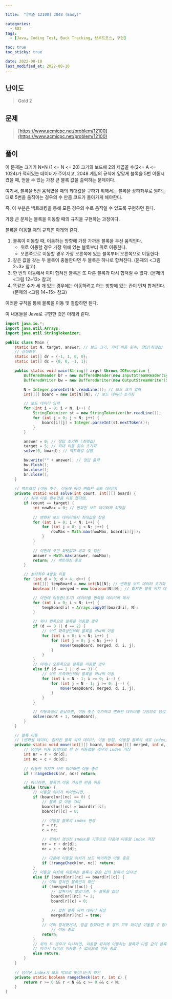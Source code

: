 ```yaml
---

title:  "[백준 12100] 2048 (Easy)"

categories:
  - BOJ
tags:
  - [Java, Coding Test, Back Tracking, 브루트포스, 구현]

toc: true
toc_sticky: true

date: 2022-08-10
last_modified_at: 2022-08-10
---
```



## 난이도

> Gold 2

## 문제

> [https://www.acmicpc.net/problem/12100](https://www.acmicpc.net/problem/12100)

## 풀이

이 문제는 크기가 N*N (1 <= N <= 20) 크기의 보드에 2의 제곱꼴 수(2<= A <= 1024)가 적혀있는 데이터가 주어지고, 2048 게임의 규칙에 알맞게 블록을 5번 이동시켰을 때, 얻을 수 있는 가장 큰 블록 값을 출력하는 문제이다.

여기서, 블록을 5번 움직였을 때의 최대값을 구하기 위해서는 블록을 상하좌우로 원하는대로 5번을 움직이는 경우의 수 만큼 코드가 돌아가게 해야한다.

즉, 이 부분은 백트래킹을 통해 모든 경우의 수로 움직일 수 있도록 구현하면 된다.

가장 큰 문제는 블록을 이동할 때의 규칙을 구현하는 과정이다.

블록을 이동할 때의 규칙은 아래와 같다.

1. 블록이 이동할 때, 이동하는 방향에 가장 가까운 블록을 우선 움직인다.
   * 위로 이동할 경우 가장 위에 있는 블록부터 위로 이동한다.
   * 오른쪽으로 이동할 경우 가장 오른쪽에 있는 블록부터 오른쪽으로 이동한다.
2. 같은 값을 갖는 두 블록이 충돌한다면 두 블록은 하나로 합쳐진다. (문제의 <그림 2~3> 참고)
3. 한 번의 이동에서 이미 합쳐진 블록은 또 다른 블록과 다시 합쳐질 수 없다. (문제의 <그림 12~13> 참고)
4. 똑같은 수가 세 개 있는 경우에는 이동하려고 하는 방향에 있는 칸이 먼저 합쳐진다. (문제의 <그림 14~15> 참고)

이러한 규칙을 통해 블록을 이동 및 결합하면 된다.

이 내용들을 Java로 구현한 것은 아래와 같다.

```java
import java.io.*;
import java.util.Arrays;
import java.util.StringTokenizer;

public class Main {
    static int N, target, answer; // 보드 크기, 최대 이동 횟수, 정답(최댓값)
  	// 상하좌우
    static int[] dr = {-1, 1, 0, 0};
    static int[] dc = {0, 0, -1, 1};

    public static void main(String[] args) throws IOException {
        BufferedReader br = new BufferedReader(new InputStreamReader(System.in));
        BufferedWriter bw = new BufferedWriter(new OutputStreamWriter(System.out));

        N = Integer.parseInt(br.readLine()); // 보드 크기 입력
        int[][] board = new int[N][N]; // 보드 데이터 초기화

      	// 보드 데이터 입력
        for (int i = 0; i < N; i++) {
            StringTokenizer st = new StringTokenizer(br.readLine());
            for (int j = 0; j < N; j++) {
                board[i][j] = Integer.parseInt(st.nextToken());
            }
        }

        answer = 0; // 정답 초기화 (최댓값)
        target = 5; // 최대 이동 횟수 초기화
        solve(0, board); // 백트래킹 실행

        bw.write("" + answer); // 정답 출력
        bw.flush();
        bw.close();
        br.close();
    }
		
  	// 백트래킹 (이동 횟수, 이동에 따라 변화된 보드 데이터)
    private static void solve(int count, int[][] board) {
      	// 최대 이동 횟수만큼 이동 했다면,
        if (count == target) {
            int nowMax = 0; // 변화된 보드 데이터의 최댓값
						
          	// 변화된 보드 데이터에서 최대값을 찾음
            for (int i = 0; i < N; i++) {
                for (int j = 0; j < N; j++) {
                    nowMax = Math.max(nowMax, board[i][j]);
                }
            }
						
          	// 이전에 구한 최댓값과 비교 및 갱신
            answer = Math.max(answer, nowMax);
            return; // 백트래킹 종료
        }

      	// 상하좌우 4방향 이동
        for (int d = 0; d < 4; d++) {
            int[][] tempBoard = new int[N][N]; // 변화될 보드 데이터 초기화
            boolean[][] merged = new boolean[N][N]; // 합쳐진 블록 위치 데이터 초기화

          	// 이전에 이동한(초기) 데이터를 변화될 데이터에 복사
            for (int i = 0; i < N; i++) {
                tempBoard[i] = Arrays.copyOf(board[i], N);
            }

          	// 위나 왼쪽으로 블록을 이동할 경우
            if (d == 0 || d == 2) {
              	// 보드 좌측상단부터 블록을 하나씩 이동
                for (int i = 0; i < N; i++) {
                    for (int j = 0; j < N; j++) {
                        move(tempBoard, merged, d, i, j);
                    }
                }
            }
          	// 아래나 오른쪽으로 블록을 이동할 경우
            else if (d == 1 || d == 3) {
              	// 보드 우측하단부터 블록을 하나씩 이동
                for (int i = N - 1; i >= 0; i--) {
                    for (int j = N - 1; j >= 0; j--) {
                        move(tempBoard, merged, d, i, j);
                    }
                }
            }

          	// 이동과정이 끝났으면, 이동 횟수 추가하고 변화된 데이터를 다음으로 넘김
            solve(count + 1, tempBoard);
        }
    }

  	// 블록 이동
  	// (변화될 데이터, 합쳐진 블록 위치 데이터, 이동 방향, 이동할 블록의 세로 index, 이동할 블록의 가로 index)
    private static void move(int[][] board, boolean[][] merged, int d, int r, int c) {
      	// 넘어온 이동 방향대로 한 칸 이동했을 경우의 index 저장
        int nr = r + dr[d];
        int nc = c + dc[d];
				
      	// 이동한 위치가 보드 밖이라면 이동 종료
        if (!rangeCheck(nr, nc)) return;

      	// 아니라면, 블록이 이동 가능한 만큼 이동
        while (true) {
          	// 이동할 위치가 비어있다면,
            if (board[nr][nc] == 0) {
              	// 블록 값 이동 처리
                board[nr][nc] = board[r][c];
                board[r][c] = 0;

              	// 이동할 블록의 index 변경
                r = nr;
                c = nc;

              	// 위에서 갱신한 index를 기준으로 다음에 이동할 index 저장
                nr = r + dr[d];
                nc = c + dc[d];

              	// 다음에 이동할 위치가 보드 밖이라면 이동 종료
                if (!rangeCheck(nr, nc)) return;
            }
          	// 이동할 위치에 이동하는 블록과 같은 값의 블록이 있다면
            else if (board[nr][nc] == board[r][c]) {
              	// 이미 합쳐진 블록인지 확인 
                if (!merged[nr][nc]) {
                  	// 합쳐지지 않았다면, 두 블록을 합침
                    board[nr][nc] *= 2;
                    board[r][c] = 0;
										
                  	// 합친 블록 위치 데이터 저장
                    merged[nr][nc] = true;
                }
              	// 이미 합쳐졌거나, 방금 합쳤다면 두 경우 모두 더이상 이동할 수 없으므로
             		// 이동 종료
                return;
            }
          	// 위의 두 경우가 아니라면, 이동할 위치에 이동하는 블록과 다른 값의 블록이 있다는 의미
          	// 따라서 더이상 이동할 수 없으므로 이동 종료
            else return;
        }
    }
	
  	// 넘어온 index가 보드 밖으로 벗어나는지 확인
    private static boolean rangeCheck(int r, int c) {
        return r >= 0 && r < N && c >= 0 && c < N;
    }
}
```
